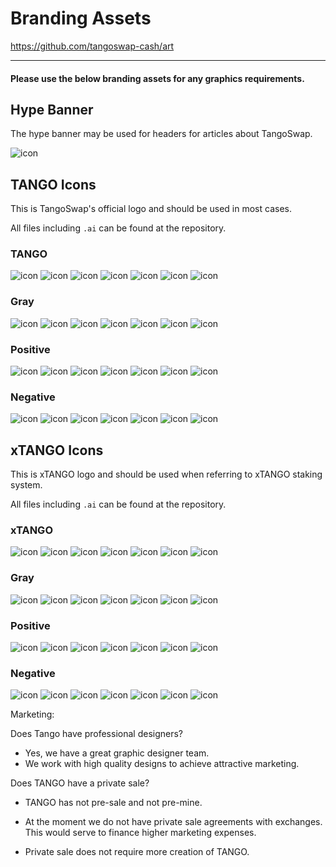 # Branding Assets

<https://github.com/tangoswap-cash/art>

---

#### Please use the below branding assets for any graphics requirements.

## Hype Banner

The hype banner may be used for headers for articles about TangoSwap.

![icon](https://raw.githubusercontent.com/tangoswap-cash/art/master/header/Header.png)

## TANGO Icons

This is TangoSwap's official logo and should be used in most cases.

All files including `.ai` can be found at the repository.

### TANGO

![icon](https://raw.githubusercontent.com/tangoswap-cash/art/master/tango/tango-1024x1024.png)
![icon](https://raw.githubusercontent.com/tangoswap-cash/art/master/tango/tango-512x512.png)
![icon](https://raw.githubusercontent.com/tangoswap-cash/art/master/tango/tango-256x256.png)
![icon](https://raw.githubusercontent.com/tangoswap-cash/art/master/tango/tango-128x128.png)
![icon](https://raw.githubusercontent.com/tangoswap-cash/art/master/tango/tango-64x64.png)
![icon](https://raw.githubusercontent.com/tangoswap-cash/art/master/tango/tango-32x32.png)
![icon](https://raw.githubusercontent.com/tangoswap-cash/art/master/tango/tango-16x16.png)

### Gray

![icon](https://raw.githubusercontent.com/tangoswap-cash/art/master/tango/gray-1024x1024.png)
![icon](https://raw.githubusercontent.com/tangoswap-cash/art/master/tango/gray-512x512.png)
![icon](https://raw.githubusercontent.com/tangoswap-cash/art/master/tango/gray-256x256.png)
![icon](https://raw.githubusercontent.com/tangoswap-cash/art/master/tango/gray-128x128.png)
![icon](https://raw.githubusercontent.com/tangoswap-cash/art/master/tango/gray-64x64.png)
![icon](https://raw.githubusercontent.com/tangoswap-cash/art/master/tango/gray-32x32.png)
![icon](https://raw.githubusercontent.com/tangoswap-cash/art/master/tango/gray-16x16.png)

### Positive

![icon](https://raw.githubusercontent.com/tangoswap-cash/art/master/tango/positive-1024x1024.png)
![icon](https://raw.githubusercontent.com/tangoswap-cash/art/master/tango/positive-512x512.png)
![icon](https://raw.githubusercontent.com/tangoswap-cash/art/master/tango/positive-256x256.png)
![icon](https://raw.githubusercontent.com/tangoswap-cash/art/master/tango/positive-128x128.png)
![icon](https://raw.githubusercontent.com/tangoswap-cash/art/master/tango/positive-64x64.png)
![icon](https://raw.githubusercontent.com/tangoswap-cash/art/master/tango/positive-32x32.png)
![icon](https://raw.githubusercontent.com/tangoswap-cash/art/master/tango/positive-16x16.png)

### Negative

![icon](https://raw.githubusercontent.com/tangoswap-cash/art/master/tango/negative-1024x1024.png)
![icon](https://raw.githubusercontent.com/tangoswap-cash/art/master/tango/negative-512x512.png)
![icon](https://raw.githubusercontent.com/tangoswap-cash/art/master/tango/negative-256x256.png)
![icon](https://raw.githubusercontent.com/tangoswap-cash/art/master/tango/negative-128x128.png)
![icon](https://raw.githubusercontent.com/tangoswap-cash/art/master/tango/negative-64x64.png)
![icon](https://raw.githubusercontent.com/tangoswap-cash/art/master/tango/negative-32x32.png)
![icon](https://raw.githubusercontent.com/tangoswap-cash/art/master/tango/negative-16x16.png)

## xTANGO Icons

This is xTANGO logo and should be used when referring to xTANGO staking system.

All files including `.ai` can be found at the repository.

### xTANGO

![icon](https://raw.githubusercontent.com/tangoswap-cash/art/master/xtango/xtango-1024x1024.png)
![icon](https://raw.githubusercontent.com/tangoswap-cash/art/master/xtango/xtango-512x512.png)
![icon](https://raw.githubusercontent.com/tangoswap-cash/art/master/xtango/xtango-256x256.png)
![icon](https://raw.githubusercontent.com/tangoswap-cash/art/master/xtango/xtango-128x128.png)
![icon](https://raw.githubusercontent.com/tangoswap-cash/art/master/xtango/xtango-64x64.png)
![icon](https://raw.githubusercontent.com/tangoswap-cash/art/master/xtango/xtango-32x32.png)
![icon](https://raw.githubusercontent.com/tangoswap-cash/art/master/xtango/xtango-16x16.png)

### Gray

![icon](https://raw.githubusercontent.com/tangoswap-cash/art/master/xtango/gray-1024x1024.png)
![icon](https://raw.githubusercontent.com/tangoswap-cash/art/master/xtango/gray-512x512.png)
![icon](https://raw.githubusercontent.com/tangoswap-cash/art/master/xtango/gray-256x256.png)
![icon](https://raw.githubusercontent.com/tangoswap-cash/art/master/xtango/gray-128x128.png)
![icon](https://raw.githubusercontent.com/tangoswap-cash/art/master/xtango/gray-64x64.png)
![icon](https://raw.githubusercontent.com/tangoswap-cash/art/master/xtango/gray-32x32.png)
![icon](https://raw.githubusercontent.com/tangoswap-cash/art/master/xtango/gray-16x16.png)


### Positive

![icon](https://raw.githubusercontent.com/tangoswap-cash/art/master/xtango/positive-1024x1024.png)
![icon](https://raw.githubusercontent.com/tangoswap-cash/art/master/xtango/positive-512x512.png)
![icon](https://raw.githubusercontent.com/tangoswap-cash/art/master/xtango/positive-256x256.png)
![icon](https://raw.githubusercontent.com/tangoswap-cash/art/master/xtango/positive-128x128.png)
![icon](https://raw.githubusercontent.com/tangoswap-cash/art/master/xtango/positive-64x64.png)
![icon](https://raw.githubusercontent.com/tangoswap-cash/art/master/xtango/positive-32x32.png)
![icon](https://raw.githubusercontent.com/tangoswap-cash/art/master/xtango/positive-16x16.png)

### Negative

![icon](https://raw.githubusercontent.com/tangoswap-cash/art/master/xtango/negative-1024x1024.png)
![icon](https://raw.githubusercontent.com/tangoswap-cash/art/master/xtango/negative-512x512.png)
![icon](https://raw.githubusercontent.com/tangoswap-cash/art/master/xtango/negative-256x256.png)
![icon](https://raw.githubusercontent.com/tangoswap-cash/art/master/xtango/negative-128x128.png)
![icon](https://raw.githubusercontent.com/tangoswap-cash/art/master/xtango/negative-64x64.png)
![icon](https://raw.githubusercontent.com/tangoswap-cash/art/master/xtango/negative-32x32.png)
![icon](https://raw.githubusercontent.com/tangoswap-cash/art/master/xtango/negative-16x16.png)

Marketing:

Does Tango have professional designers?
- Yes, we have a great graphic designer team.
- We work with high quality designs to achieve attractive marketing.

Does TANGO have a private sale?
- TANGO has not pre-sale and not pre-mine.

- At the moment we do not have private sale agreements with exchanges. This would serve to finance higher marketing expenses.

- Private sale does not require more creation of TANGO.
